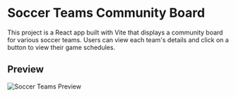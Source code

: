 # Soccer Teams Community Board

This project is a React app built with Vite that displays a community board for various soccer teams. Users can view each team's details and click on a button to view their game schedules.

## Preview

![Soccer Teams Preview](https://i.imgur.com/0WP6EHh.gif)




